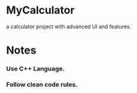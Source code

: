 # MyCalculator
a calculator project with advanced UI and features.
# Notes
### Use C++ Language.
### Follow clean code rules.
